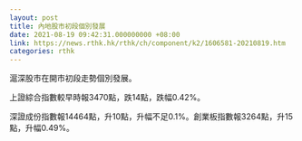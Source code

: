 ```yaml
---
layout: post
title: 內地股市初段個別發展
date: 2021-08-19 09:42:31.000000000 +08:00
link: https://news.rthk.hk/rthk/ch/component/k2/1606581-20210819.htm
categories: rthk
---
```


滬深股市在開市初段走勢個別發展。

上證綜合指數較早時報3470點，跌14點，跌幅0.42%。

深證成份指數報14464點，升10點，升幅不足0.1%。創業板指數報3264點，升15點，升幅0.49%。
